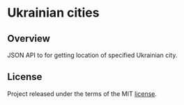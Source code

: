 [license]: ./LICENSE

# Ukrainian cities

## Overview

JSON API to for getting location of specified Ukrainian city.

## License
Project released under the terms of the MIT [license][license].